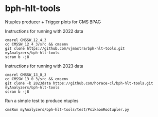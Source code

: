 # bph-hlt-tools
Ntuples producer + Trigger plots for CMS BPAG

Instructions for running with 2022 data
```
cmsrel CMSSW_12_4_3
cd CMSSW_12_4_3/src && cmsenv
git clone https://github.com/vjmastra/bph-hlt-tools.git myAnalyzers/bph-hlt-tools
scram b -j8
```

Instructions for running with 2023 data
```
cmsrel CMSSW_13_0_3
cd CMSSW_13_0_3/src && cmsenv
git clone -b 2023data https://github.com/horace-cl/bph-hlt-tools.git myAnalyzers/bph-hlt-tools
scram b -j8
```

Run a simple test to produce ntuples
```
cmsRun myAnalyzers/bph-hlt-tools/test/PsikaonRootupler.py
```
